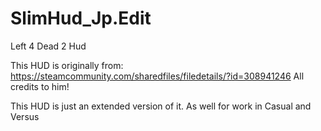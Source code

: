 # SlimHud_Jp.Edit
Left 4 Dead 2 Hud

This HUD is originally from:
https://steamcommunity.com/sharedfiles/filedetails/?id=308941246
All credits to him!

This HUD is just an extended version of it.
As well for work in Casual and Versus
